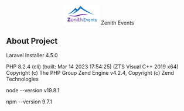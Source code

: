 <p align="center"><img src="/zenitheventslogo.svg" width="100" alt="Zenith Events Logo"> Zenith Events </p>

<p align="center">
</p>

## About Project

Laravel Installer 4.5.0

PHP 8.2.4 (cli) (built: Mar 14 2023 17:54:25) (ZTS Visual C++ 2019 x64)
Copyright (c) The PHP Group
Zend Engine v4.2.4, Copyright (c) Zend Technologies

node --version
v19.8.1

npm --version
9.7.1
